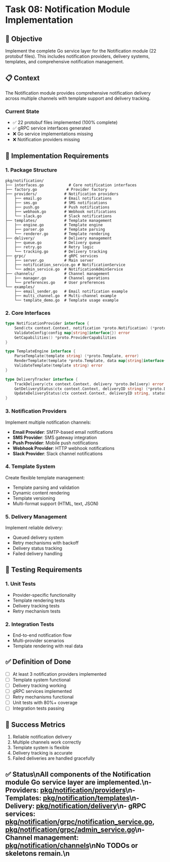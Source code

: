 <!-- file: tasks/08-notification-module-implementation.md -->
<!-- version: 1.0.0 -->
<!-- guid: j8k8l8m8-h8i8-1j1k-5f5g-890123456hij -->

# Task 08: Notification Module Implementation

## 🎯 Objective

Implement the complete Go service layer for the Notification module (22 protobuf
files). This includes notification providers, delivery systems, templates, and
comprehensive notification management.

## 📋 Context

The Notification module provides comprehensive notification delivery across
multiple channels with template support and delivery tracking.

### Current State

- ✅ 22 protobuf files implemented (100% complete)
- ✅ gRPC service interfaces generated
- ❌ Go service implementations missing
- ❌ Notification providers missing

## 🔧 Implementation Requirements

### 1. Package Structure

```text
pkg/notification/
├── interfaces.go           # Core notification interfaces
├── factory.go             # Provider factory
├── providers/            # Notification providers
│   ├── email.go          # Email notifications
│   ├── sms.go            # SMS notifications
│   ├── push.go           # Push notifications
│   ├── webhook.go        # Webhook notifications
│   └── slack.go          # Slack notifications
├── templates/            # Template management
│   ├── engine.go         # Template engine
│   ├── parser.go         # Template parsing
│   └── renderer.go       # Template rendering
├── delivery/             # Delivery management
│   ├── queue.go          # Delivery queue
│   ├── retry.go          # Retry logic
│   └── tracking.go       # Delivery tracking
├── grpc/                 # gRPC services
│   ├── server.go         # Main server
│   ├── notification_service.go # NotificationService
│   └── admin_service.go  # NotificationAdminService
├── channels/             # Channel management
│   ├── manager.go        # Channel operations
│   └── preferences.go    # User preferences
└── examples/
    ├── email_sender.go   # Email notification example
    ├── multi_channel.go  # Multi-channel example
    └── template_demo.go  # Template usage example
```

### 2. Core Interfaces

```go
type NotificationProvider interface {
    Send(ctx context.Context, notification *proto.Notification) (*proto.DeliveryResult, error)
    ValidateConfig(config map[string]interface{}) error
    GetCapabilities() *proto.ProviderCapabilities
}

type TemplateEngine interface {
    ParseTemplate(template string) (*proto.Template, error)
    RenderTemplate(template *proto.Template, data map[string]interface{}) (string, error)
    ValidateTemplate(template string) error
}

type DeliveryTracker interface {
    TrackDelivery(ctx context.Context, delivery *proto.Delivery) error
    GetDeliveryStatus(ctx context.Context, deliveryID string) (*proto.DeliveryStatus, error)
    UpdateDeliveryStatus(ctx context.Context, deliveryID string, status proto.DeliveryStatusCode) error
}
```

### 3. Notification Providers

Implement multiple notification channels:

- **Email Provider**: SMTP-based email notifications
- **SMS Provider**: SMS gateway integration
- **Push Provider**: Mobile push notifications
- **Webhook Provider**: HTTP webhook notifications
- **Slack Provider**: Slack channel notifications

### 4. Template System

Create flexible template management:

- Template parsing and validation
- Dynamic content rendering
- Template versioning
- Multi-format support (HTML, text, JSON)

### 5. Delivery Management

Implement reliable delivery:

- Queued delivery system
- Retry mechanisms with backoff
- Delivery status tracking
- Failed delivery handling

## 🧪 Testing Requirements

### 1. Unit Tests

- Provider-specific functionality
- Template rendering tests
- Delivery tracking tests
- Retry mechanism tests

### 2. Integration Tests

- End-to-end notification flow
- Multi-provider scenarios
- Template rendering with real data

## ✅ Definition of Done

- [ ] At least 3 notification providers implemented
- [ ] Template system functional
- [ ] Delivery tracking working
- [ ] gRPC services implemented
- [ ] Retry mechanisms functional
- [ ] Unit tests with 80%+ coverage
- [ ] Integration tests passing

## 🎯 Success Metrics

1. Reliable notification delivery
2. Multiple channels work correctly
3. Template system is flexible
4. Delivery tracking is accurate
5. Failed deliveries are handled gracefully

## ✅ Status\nAll components of the Notification module Go service layer are implemented.\n- Providers: [pkg/notification/providers](pkg/notification/providers)\n- Templates: [pkg/notification/templates](pkg/notification/templates)\n- Delivery: [pkg/notification/delivery](pkg/notification/delivery)\n- gRPC services: [pkg/notification/grpc/notification_service.go](pkg/notification/grpc/notification_service.go), [pkg/notification/grpc/admin_service.go](pkg/notification/grpc/admin_service.go)\n- Channel management: [pkg/notification/channels](pkg/notification/channels)\nNo TODOs or skeletons remain.\n
